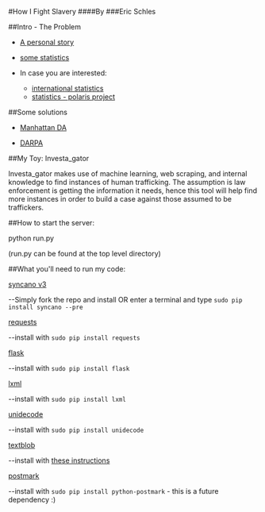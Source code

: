 #How I Fight Slavery
####By
###Eric Schles

##Intro - The Problem

* [A personal story](http://www.cracked.com/article_21538_5-things-i-learned-as-sex-slave-in-modern-america.html)
* [some statistics](http://www.havocscope.com/tag/human-trafficking/)

* In case you are interested:
	* [international statistics](http://www.unodc.org/unodc/en/human-trafficking/global-report-on-trafficking-in-persons.html)
	* [statistics - polaris project](http://www.traffickingresourcecenter.org/material-type/statistics)


##Some solutions 
* [Manhattan DA](http://manhattanda.org/human-trafficking-0)

* [DARPA](http://www.scientificamerican.com/article/human-traffickers-caught-on-hidden-internet/)

##My Toy:  Investa_gator 

Investa_gator makes use of machine learning, web scraping, and internal knowledge to find instances of human trafficking.  The assumption is law enforcement is getting the information it needs, hence this tool will help find more instances in order to build a case against those assumed to be traffickers.

##How to start the server:

python run.py 

(run.py can be found at the top level directory)

##What you'll need to run my code:

[syncano v3](https://github.com/Syncano/syncano-python)

--Simply fork the repo and install OR enter a terminal and type `sudo pip install syncano --pre`

[requests](http://docs.python-requests.org/en/latest/)

--install with `sudo pip install requests`

[flask](http://flask.pocoo.org/)

--install with `sudo pip install flask`

[lxml](http://lxml.de/)

--install with `sudo pip install lxml`

[unidecode](https://pypi.python.org/pypi/Unidecode)

--install with `sudo pip install unidecode`

[textblob](http://textblob.readthedocs.org/en/dev/)

--install with [these instructions](http://stevenloria.com/how-to-build-a-text-classification-system-with-python-and-textblob/)

[postmark](https://postmarkapp.com/)

--install with `sudo pip install python-postmark` - this is a future dependency :)



